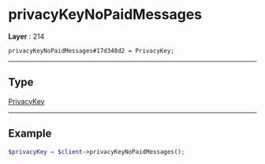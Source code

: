 # privacyKeyNoPaidMessages

**Layer** : 214

```tl
privacyKeyNoPaidMessages#17d348d2 = PrivacyKey;
```

---

## Type

[PrivacyKey](type/PrivacyKey)

---

## Example

```php
$privacyKey = $client->privacyKeyNoPaidMessages();
```